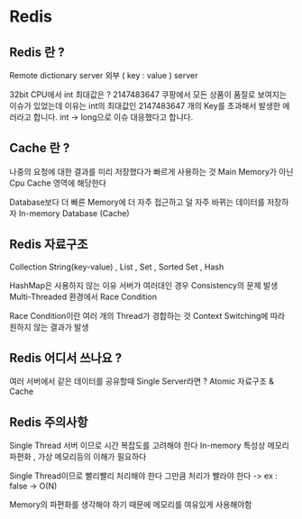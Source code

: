 # Redis 

## Redis 란 ? 
Remote dictionary server 
외부 ( key : value ) server 

32bit CPU에서 int 최대값은 ? 
2147483647
쿠팡에서 모든 상품이 품절로 보여지는 이슈가 있었는데 
이유는 int의 최대값인 2147483647 개의 Key를 초과해서 발생한
에러라고 합니다. int -> long으로 이슈 대응했다고 합니다. 

## Cache 란 ? 
나중의 요청에 대한 결과를 미리 저장했다가 빠르게 사용하는 것 
Main Memory가 아닌 Cpu Cache 영역에 해당한다 

Database보다 더 빠른 Memory에 더 자주 접근하고 덜 자주 바뀌는 데이터를 저장하자 
In-memory Database (Cache) 

## Redis 자료구조 
Collection 
String(key-value) , List , Set , Sorted Set , Hash 

HashMap은 사용하지 않는 이유 
서버가 여러대인 경우 Consistency의 문제 발생 
Multi-Threaded 환경에서 Race Condition 

Race Condition이란 여러 개의 Thread가 경합하는 것
Context Switching에 따라 원하지 않는 결과가 발생 

## Redis 어디서 쓰나요 ? 
여러 서버에서 같은 데이터를 공유할때
Single Server라면 ? Atomic 자료구조 & Cache

## Redis 주의사항
Single Thread 서버 이므로 시간 복잡도를 고려해야 한다 
In-memory 특성상 메모리 파편화 , 가상 메모리등의 이해가 필요하다 

Single Thread이므로 빨리빨리 처리해야 한다 
그만큼 처리가 빨라야 한다 -> ex : false -> O(N) 

Memory의 파편화를 생각해야 하기 때문에 메모리를 여유있게 사용해야함
